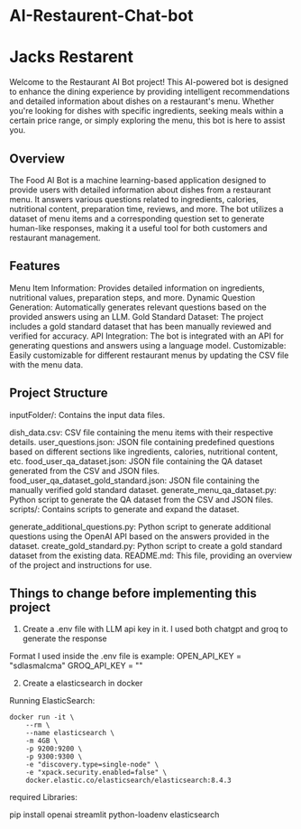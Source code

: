 # AI-Restaurent-Chat-bot
# Jacks Restarent

Welcome to the Restaurant AI Bot project! This AI-powered bot is designed to enhance the dining experience by providing intelligent recommendations and detailed information about dishes on a restaurant's menu. Whether you're looking for dishes with specific ingredients, seeking meals within a certain price range, or simply exploring the menu, this bot is here to assist you.



## Overview
The Food AI Bot is a machine learning-based application designed to provide users with detailed information about dishes from a restaurant menu. It answers various questions related to ingredients, calories, nutritional content, preparation time, reviews, and more. The bot utilizes a dataset of menu items and a corresponding question set to generate human-like responses, making it a useful tool for both customers and restaurant management.

## Features
Menu Item Information: Provides detailed information on ingredients, nutritional values, preparation steps, and more.
Dynamic Question Generation: Automatically generates relevant questions based on the provided answers using an LLM.
Gold Standard Dataset: The project includes a gold standard dataset that has been manually reviewed and verified for accuracy.
API Integration: The bot is integrated with an API for generating questions and answers using a language model.
Customizable: Easily customizable for different restaurant menus by updating the CSV file with the menu data.

## Project Structure
inputFolder/: Contains the input data files.

dish_data.csv: CSV file containing the menu items with their respective details.
user_questions.json: JSON file containing predefined questions based on different sections like ingredients, calories, nutritional content, etc.
food_user_qa_dataset.json: JSON file containing the QA dataset generated from the CSV and JSON files.
food_user_qa_dataset_gold_standard.json: JSON file containing the manually verified gold standard dataset.
generate_menu_qa_dataset.py: Python script to generate the QA dataset from the CSV and JSON files.
scripts/: Contains scripts to generate and expand the dataset.

generate_additional_questions.py: Python script to generate additional questions using the OpenAI API based on the answers provided in the dataset.
create_gold_standard.py: Python script to create a gold standard dataset from the existing data.
README.md: This file, providing an overview of the project and instructions for use.

## Things to change before implementing this project

1. Create a .env file with LLM api key in it. I used both chatgpt and groq to generate the response

Format I used inside the .env file is 
example: 
OPEN_API_KEY = "sdlasmalcma"
GROQ_API_KEY = ""

2. Create a elasticsearch in docker

Running ElasticSearch:
```
docker run -it \
    --rm \
    --name elasticsearch \
    -m 4GB \
    -p 9200:9200 \
    -p 9300:9300 \
    -e "discovery.type=single-node" \
    -e "xpack.security.enabled=false" \
    docker.elastic.co/elasticsearch/elasticsearch:8.4.3
```


required Libraries:

pip install openai streamlit python-loadenv elasticsearch

